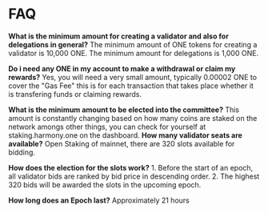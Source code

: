 # FAQ

**What is the minimum amount for creating a validator and also for delegations in general?** The minimum amount of ONE tokens for creating a validator is 10,000 ONE. The minimum amount for delegations is 1,000 ONE.

**Do i need any ONE in my account to make a withdrawal or claim my rewards?** Yes, you will need a very small amount, typically 0.00002 ONE to cover the "Gas Fee" this is for each transaction that takes place whether it is transfering funds or claiming rewards.

**What is the minimum amount to be elected into the committee?** This amount is constantly changing based on how many coins are staked on the network amongs other things, you can check for yourself at staking.harmony.one on the dashboard. **How many validator seats are available?** Open Staking of mainnet, there are 320 slots available for bidding.

**How does the election for the slots work?** 1. Before the start of an epoch, all validator bids are ranked by bid price in descending order. 2. The highest 320 bids will be awarded the slots in the upcoming epoch.

**How long does an Epoch last?** Approximately 21 hours

​

​

​
